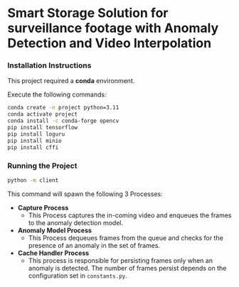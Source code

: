 # Smart Storage Solution for surveillance footage with Anomaly Detection and Video Interpolation

### Installation Instructions
This project required a **conda** environment.

Execute the following commands:
```bash
conda create -n project python=3.11
conda activate project
conda install -c conda-forge opencv
pip install tensorflow
pip install loguru
pip install minio
pip install cffi
```

### Running the Project
```bash
python -m client
```
This command will spawn the following 3 Processes:

- **Capture Process**
  - This Process captures the in-coming video and enqueues the frames to the anomaly detection model.
- **Anomaly Model Process**
  - This Process dequeues frames from the queue and checks for the presence of an anomaly in the set of frames.
- **Cache Handler Process**
  - This process is responsible for persisting frames only when an anomaly is detected. The number of frames persist depends on the configuration set in `constants.py`.